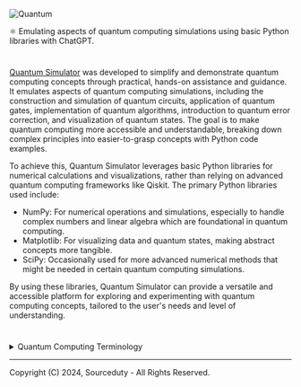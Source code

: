 ![Quantum](https://github.com/sourceduty/Quantum_Simulator/assets/123030236/9045418d-5ccb-4e35-8061-4305807f176e)

⚛️ Emulating aspects of quantum computing simulations using basic Python libraries with ChatGPT.

#

[Quantum Simulator](https://chat.openai.com/g/g-pfYdV864P-quantum-simulator) was developed to simplify and demonstrate quantum computing concepts through practical, hands-on assistance and guidance. It emulates aspects of quantum computing simulations, including the construction and simulation of quantum circuits, application of quantum gates, implementation of quantum algorithms, introduction to quantum error correction, and visualization of quantum states. The goal is to make quantum computing more accessible and understandable, breaking down complex principles into easier-to-grasp concepts with Python code examples.

To achieve this, Quantum Simulator leverages basic Python libraries for numerical calculations and visualizations, rather than relying on advanced quantum computing frameworks like Qiskit. The primary Python libraries used include:

- NumPy: For numerical operations and simulations, especially to handle complex numbers and linear algebra which are foundational in quantum computing.
- Matplotlib: For visualizing data and quantum states, making abstract concepts more tangible.
- SciPy: Occasionally used for more advanced numerical methods that might be needed in certain quantum computing simulations.
  
By using these libraries, Quantum Simulator can provide a versatile and accessible platform for exploring and experimenting with quantum computing concepts, tailored to the user's needs and level of understanding.

#

<details><summary>Quantum Computing Terminology</summary>
<br>

1. Qubit (Quantum Bit): The basic unit of quantum information, analogous to classical bits in traditional computing.
2. Superposition: The ability of a qubit to exist in multiple states simultaneously, as opposed to classical bits which can only be in one state at a time.
3. Entanglement: A phenomenon where the quantum states of two or more qubits become correlated with each other, even when separated by large distances.
4. Quantum Gate: The basic building block of quantum circuits, similar to classical logic gates in traditional computing.
5. Quantum Circuit: A sequence of quantum gates applied to a collection of qubits to perform a quantum computation.
6. Quantum Algorithm: An algorithm designed to be executed on a quantum computer, exploiting the principles of quantum mechanics to solve certain problems more efficiently than classical algorithms.
7. Quantum Supremacy: The hypothetical milestone at which a quantum computer can perform a task that is practically infeasible for classical computers to accomplish in a reasonable amount of time.
8. Quantum Error Correction: Techniques and protocols used to mitigate errors that naturally occur in quantum computations due to noise and decoherence.
9. Decoherence: The process by which a quantum system loses its quantum properties and becomes more classical due to interactions with its environment.
10. Quantum Teleportation: A quantum communication protocol that allows the transfer of quantum information from one qubit to another, without physically moving the qubits themselves.
11. No-Cloning Theorem: A fundamental principle in quantum mechanics stating that it is impossible to create an identical copy of an arbitrary unknown quantum state.
12. Quantum Annealing: A quantum computing approach that aims to find the global minimum of a given objective function by evolving a quantum system towards its ground state.
13. Quantum Cryptography: Cryptographic protocols that leverage the principles of quantum mechanics to achieve unconditional security in communication and data exchange.
14. Quantum Key Distribution (QKD): A quantum cryptographic technique that enables secure distribution of cryptographic keys between two parties by exploiting the principles of quantum mechanics.
15. Grover's Algorithm: A quantum algorithm for unstructured search that provides a quadratic speedup over classical algorithms, making it potentially useful for searching databases and solving certain optimization problems.

<br>
</details>

***
Copyright (C) 2024, Sourceduty - All Rights Reserved.
